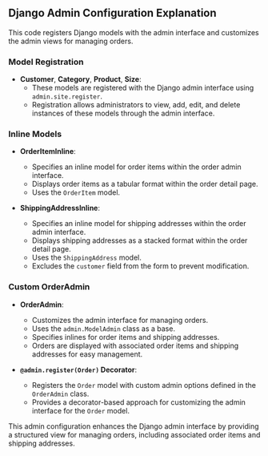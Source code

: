 ## Django Admin Configuration Explanation

This code registers Django models with the admin interface and customizes the admin views for managing orders.

### Model Registration

- **Customer**, **Category**, **Product**, **Size**:
  - These models are registered with the Django admin interface using `admin.site.register`.
  - Registration allows administrators to view, add, edit, and delete instances of these models through the admin interface.

### Inline Models

- **OrderItemInline**:
  - Specifies an inline model for order items within the order admin interface.
  - Displays order items as a tabular format within the order detail page.
  - Uses the `OrderItem` model.

- **ShippingAddressInline**:
  - Specifies an inline model for shipping addresses within the order admin interface.
  - Displays shipping addresses as a stacked format within the order detail page.
  - Uses the `ShippingAddress` model.
  - Excludes the `customer` field from the form to prevent modification.

### Custom OrderAdmin

- **OrderAdmin**:
  - Customizes the admin interface for managing orders.
  - Uses the `admin.ModelAdmin` class as a base.
  - Specifies inlines for order items and shipping addresses.
  - Orders are displayed with associated order items and shipping addresses for easy management.

- **`@admin.register(Order)` Decorator**:
  - Registers the `Order` model with custom admin options defined in the `OrderAdmin` class.
  - Provides a decorator-based approach for customizing the admin interface for the `Order` model.

This admin configuration enhances the Django admin interface by providing a structured view for managing orders, including associated order items and shipping addresses.
